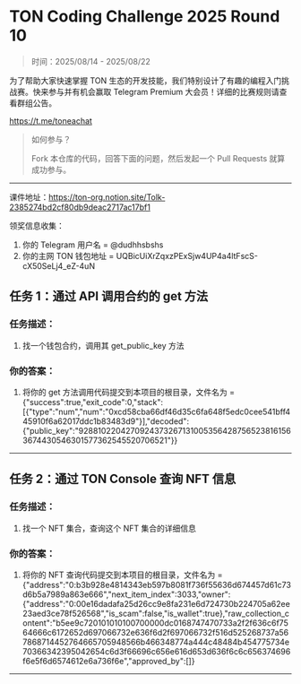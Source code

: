 # TON Coding Challenge 2025 Round 10

> 时间：2025/08/14 - 2025/08/22

为了帮助大家快速掌握 TON 生态的开发技能，我们特别设计了有趣的编程入门挑战赛。快来参与并有机会赢取 Telegram Premium 大会员！详细的比赛规则请查看群组公告。

https://t.me/toneachat

> 如何参与？
>
> Fork 本仓库的代码，回答下面的问题，然后发起一个 Pull Requests 就算成功参与。

---

课件地址：https://ton-org.notion.site/Tolk-2385274bd2cf80db9deac2717ac17bf1

领奖信息收集：
1. 你的 Telegram 用户名 = @dudhhsbshs
2. 你的主网 TON 钱包地址 = UQBicUiXrZqxzPExSjw4UP4a4ltFscS-cX50SeLj4_eZ-4uN


## 任务 1：通过 API 调用合约的 get 方法
### 任务描述：

1. 找一个钱包合约，调用其 get_public_key 方法

### 你的答案：

1. 将你的 get 方法调用代码提交到本项目的根目录，文件名为 =  {"success":true,"exit_code":0,"stack":[{"type":"num","num":"0xcd58cba66df46d35c6fa648f5edc0cee541bff445910f6a62017ddc1b83483d9"}],"decoded":{"public_key":"92881022042709243732671310053564287565238161563674430546301577362545520706521"}}

---

## 任务 2：通过 TON Console 查询 NFT 信息

### 任务描述：

1. 找一个 NFT 集合，查询这个 NFT 集合的详细信息

### 你的答案：

1. 将你的 NFT 查询代码提交到本项目的根目录，文件名为 = {"address":"0:b3b928e4814343eb597b8081f736f55636d674457d61c73d6b5a7989a863e666","next_item_index":3033,"owner":{"address":"0:00e16dadafa25d26cc9e8fa231e6d724730b224705a62ee23aed3ce78f526568","is_scam":false,"is_wallet":true},"raw_collection_content":"b5ee9c720101010100700000dc0168747470733a2f2f636c6f7564666c6172652d697066732e636f6d2f697066732f516d525268737a567868714452764665705948566b466348774a444c48484b454775734e70366342395042654c6d3f66696c656e616d653d636f6c6c656374696f6e5f6d6574612e6a736f6e","approved_by":[]}

---


